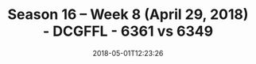 ---
title: Season 16 – Week 8 (April 29, 2018) - DCGFFL - 6361 vs 6349
teams_score:
- team: 6361
  score: 25
- team: 6349
  score: 33
mvp: CJ Babb, Rudy Legg-Benavides
game-ball: Louie Ferreira, Eric Green
sportsperson: Paul Pham, Linda Pratt
season: 16
week: 8
date: '2018-05-01T12:23:26'
pageid: season-16-week-8-april-29-2018-6361-vs-6349
---